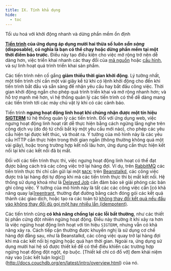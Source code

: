 ```yaml
---
title: IX. Tính khả dụng
hide:
  - toc
---
```

Tối ưu hoá với khởi động nhanh và dừng phần mềm ổn định

**[Tiến trình](./processes.md) của ứng dụng áp dụng mười hai thừa số luôn *sẵn sàng* (disposable), có nghĩa là bạn có thể chạy hoặc dừng phần mềm tại một thời điểm báo trước.** Điều này tạo điều kiện cho việc mở rộng trở nên dễ dàng hơn, việc triển khai nhanh các thay đổi của [mã nguồn](./codebase.md) hoặc [cấu hình](./config.md), và sự linh hoạt quá trình triển khai sản phẩm.

Các tiến trình nên cố gắng **giảm thiểu thời gian khởi động**. Lý tưởng nhất, một tiến trình chỉ cần một vài giây kể từ khi có lệnh khởi động cho đến khi tiến trình bắt đầu và sẵn sàng để nhận yêu cầu hay bắt đầu công việc. Thời gian khởi động ngắn cho phép quá trình triển khai và mở rộng nhanh hơn; và hỗ trợ mạnh mẽ hơn, vì hệ thống quản lý các tiến trình có thể dễ dàng mang các tiến trình tới các máy chủ vật lý khi có các cảnh báo.

Tiến trình **ngưng hoạt động linh hoạt khi chúng nhận được một tín hiệu [SIGTERM](http://en.wikipedia.org/wiki/SIGTERM)** từ hệ thống quản lý các tiến trình. Đối với ứng dụng web, việc ngưng hoạt động linh hoạt rất dễ thực hiện bằng cách ngừng lắng nghe trên công dịch vụ (do đó từ chối bất kỳ một yêu cầu mới nào), cho phép các yêu cầu hiện tại được kết thúc, và thoát ra. Ý tưởng của mô hình này là các yêu cầu HTTP cần thực hiện trong thời gian ngắn (thông thường không quá một vài giây), hoặc trong trường hợp kết nối lâu hơn, ứng dụng cần thực hiện kết nối lại khi các kết nối đã bị mất.

Đối với các tiến trình thực thi, việc ngưng hoạt động linh hoạt có thể đạt được bằng cách trả các công việc trở lại hàng đợi. Ví dụ, trên [RabbitMQ](http://www.rabbitmq.com/) các tiến trình thực thi chỉ cần gửi lại một [`NACK`](http://www.rabbitmq.com/amqp-0-9-1-quickref.html#basic.nack); trên [Beanstalkd](http://kr.github.com/beanstalkd/), các công việc được trả lại hàng đợi tự động khi mà các tiến trình thực thi bị mất kết nối. Hệ thống sử dụng khoá như là [Delayed Job](https://github.com/collectiveidea/delayed_job#readme) cần đảm bảo sẽ giải phóng các bản ghi công việc. Ý tưởng của mô hình này là tất các các công việc cần [có khả năng quay lại][reentrant](http://en.wikipedia.org/wiki/Reentrant_%28subroutine%29), thường đạt đường bằng cách đóng gói các kết quả thành các giao dịch, hoặc tạo ra các toán tử [không thay đổi kết quả nếu đầu vào không thay đổi dù gọi một hay nhiều lần (idempotent)](http://en.wikipedia.org/wiki/Idempotence).

Các tiến trình cũng **có khả năng chống lại các lỗi bất thường**, như các thiết bị phần cứng đột nhiên ngừng hoạt động. Điều này thường ít khi xảy ra hơn là việc ngừng hoạt động linh hoạt với tín hiệu `SIGTERM`, nhưng vẫn có khả năng xảy ra. Cách tiếp cận thường được khuyến nghị là sử dụng cơ chế hàng đợi đằng sau, như là Beanstalkd, các công việc quay trở lại hàng đợi khi mà các kết nối bị ngừng hoặc quá hạn thời gian. Ngoài ra, ứng dụng sử dụng mười hai hệ số được thiết kế để có thể điều khiển các trường hợp ngừng hoạt động đột ngột, ép buộc. [Thiết kế chỉ có đổ vỡ] đem khái niệm này vào [các kết luận logic]](http://docs.couchdb.org/en/latest/intro/overview.html) của nó.
